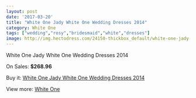 ```yaml
---
layout: post
date: '2017-03-20'
title: "White One Jady White One Wedding Dresses 2014"
category: White One
tags: ["wedding","rosy","bridesmaid","white","dresses"]
image: http://img.hectodress.com/24150-thickbox_default/white-one-jady-white-one-wedding-dresses-2014.jpg
---
```

White One Jady White One Wedding Dresses 2014

On Sales: **$268.96**
<a href="https://www.hectodress.com/white-one/11138-white-one-jady-white-one-wedding-dresses-2014.html"><amp-img layout="responsive" width="600" height="600" src="//img.hectodress.com/24150-thickbox_default/white-one-jady-white-one-wedding-dresses-2014.jpg" alt="White One Jady White One Wedding Dresses 2014 0" /></a>
<a href="https://www.hectodress.com/white-one/11138-white-one-jady-white-one-wedding-dresses-2014.html"><amp-img layout="responsive" width="600" height="600" src="//img.hectodress.com/24152-thickbox_default/white-one-jady-white-one-wedding-dresses-2014.jpg" alt="White One Jady White One Wedding Dresses 2014 1" /></a>
<a href="https://www.hectodress.com/white-one/11138-white-one-jady-white-one-wedding-dresses-2014.html"><amp-img layout="responsive" width="600" height="600" src="//img.hectodress.com/24151-thickbox_default/white-one-jady-white-one-wedding-dresses-2014.jpg" alt="White One Jady White One Wedding Dresses 2014 2" /></a>

Buy it: [White One Jady White One Wedding Dresses 2014](https://www.hectodress.com/white-one/11138-white-one-jady-white-one-wedding-dresses-2014.html "White One Jady White One Wedding Dresses 2014")

View more: [White One](https://www.hectodress.com/177-white-one "White One")